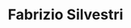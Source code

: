 ---
# Display name
title: Fabrizio Silvestri

# Username (this should match the folder name)
authors:
- fabrizio-silvestri

# Is this the primary user of the site?
superuser: false

# Role/position
role: Full Professor of<br>Computer Science

# Organizations/Affiliations
organizations:
- name: Sapienza University of Rome
  url: "https://www.di.uniroma1.it/en"

# Short bio (displayed in user profile at end of posts)
# bio:

# interests:
# - travelling
# - swimming & skiing (actually, _any_ sport!)
# - riding motorbike

education:
  courses:
  - course: PhD in Computer Science
    institution: University of Pisa, Italy
    year: 2004
  - course: MSc in Computer Science
    institution: University of Pisa, Italy
    year: 2000

# Social/Academic Networking
# For available icons, see: https://sourcethemes.com/academic/docs/widgets/#icons
#   For an email link, use "fas" icon pack, "envelope" icon, and a link in the
#   form "mailto:your-email@example.com" or "#contact" for contact widget.
social:
- icon: envelope
  icon_pack: fas
  link: 'mailto:fsilvestri@diag.uniroma1.it'  # For a direct email link, use "mailto:your-email@example.com".
- icon: home
  icon_pack: fas
  link: https://sites.google.com/diag.uniroma1.it/fabriziosilvestri/home
- icon: twitter
  icon_pack: fab
  link: https://twitter.com/fabreetseo
- icon: linkedin
  icon_pack: fab
  link: https://www.linkedin.com/in/fabrizio-silvestri-a6b0391/
- icon: google-scholar
  icon_pack: ai
  link: https://scholar.google.com/citations?hl=en&user=pi985dQAAAAJ
- icon: orcid
  icon_pack: ai
  link: https://orcid.org/0000-0001-7669-9055
- icon: github
  icon_pack: fab
  link: https://github.com/gtolomei
# Link to a PDF of your resume/CV from the About widget.
# To enable, copy your resume/CV to `static/media/cv.pdf` and uncomment the lines below.  
# - icon: cv
#   icon_pack: ai
#   link: media/cv.pdf

# Enter email to display Gravatar (if Gravatar enabled in Config)
#email: "gabriele.tolomei@gmail.com"
  
# Organizational groups that you belong to (for People widget)
#   Set this to `[]` or comment out if you are not using People widget.  
user_groups:
- Collaborators
---